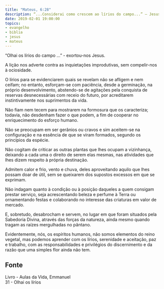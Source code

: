 ```yaml
---
title: "Mateus, 6:28"
description: “...Considerai como crescem ao lírios do campo...” – Jesus
date: 2019-02-01 19:00:00
topics: 
- evangelho
- biblia
- jesus
- mateus
---
```


“Olhai os lírios do campo ...” - exortou-nos Jesus.

A lição nos adverte contra as inquietações improdutivas, sem compelir-nos à
ociosidade.

O lírios para se evidenciarem quais se revelam não se afligem e nem ceifam; no
entanto, esforçam-se com paciência, desde a germinação, na próprio
desenvolvimento, abstendo-se de agitações pela conquista de reservas
desnecessárias com receio do futuro, por acreditarem instintivamente nos
suprimentos da vida.

Não fiam nem tecem para mostrarem na formosura que os caracteriza; todavia, não
desdenham fazer o que podem, a fim de cooperar no enriquecimento do esforço
humano.

Não se preocupam em ser gerânios ou cravos e sim aceitem-se na configuração e na
essência de que se viram formados, segundo os princípios da espécie.

Não cogitam de criticar as outras plantas que lhes ocupam a vizinhança, deixando
a cada uma o direito de serem elas mesmas, nas atividades que lhes dizem
respeito à própria destinação.

Admitem calor e frio, vento e chuva, deles aproveitando aquilo que lhes possam
doar de útil, sem se queixarem dos supostos excessos em que se exprimam.

Não indagam quanto à condição ou à posição daqueles a quem consigam prestar
serviço, seja acrescentando beleza e perfume à Terra ou ornamentando festas e
colaborando no interesse das criaturas em valor de mercado.

E, sobretudo, desabrocham e servem, no lugar em que foram situados pela
Sabedoria Divina, através das forças da natureza, ainda mesmo quando tragam as
raízes mergulhadas no pântano.

Evidentemente, nós, os espíritos humanos, não somos elementos do reino vegetal,
mas podemos aprender com os lírios, serenidade e aceitação, paz e trabalho, com
as responsabilidades e privilégios do discernimento e da razão que uma simples
flor ainda não tem.


## Fonte
Livro - Aulas da Vida, Emmanuel  
31 - Olhai os lírios
